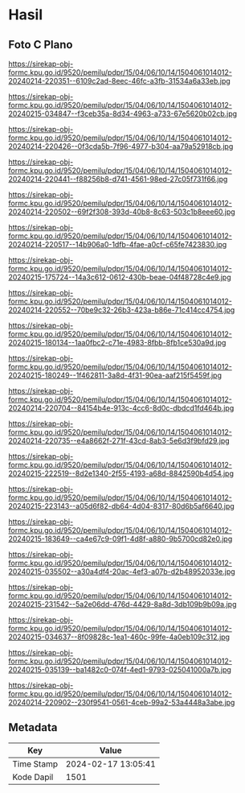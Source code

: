 # Hasil

## Foto C Plano

https://sirekap-obj-formc.kpu.go.id/9520/pemilu/pdpr/15/04/06/10/14/1504061014012-20240214-220351--6109c2ad-8eec-46fc-a3fb-31534a6a33eb.jpg

https://sirekap-obj-formc.kpu.go.id/9520/pemilu/pdpr/15/04/06/10/14/1504061014012-20240215-034847--f3ceb35a-8d34-4963-a733-67e5620b02cb.jpg

https://sirekap-obj-formc.kpu.go.id/9520/pemilu/pdpr/15/04/06/10/14/1504061014012-20240214-220426--0f3cda5b-7f96-4977-b304-aa79a52918cb.jpg

https://sirekap-obj-formc.kpu.go.id/9520/pemilu/pdpr/15/04/06/10/14/1504061014012-20240214-220441--f88256b8-d741-4561-98ed-27c05f731f66.jpg

https://sirekap-obj-formc.kpu.go.id/9520/pemilu/pdpr/15/04/06/10/14/1504061014012-20240214-220502--69f2f308-393d-40b8-8c63-503c1b8eee60.jpg

https://sirekap-obj-formc.kpu.go.id/9520/pemilu/pdpr/15/04/06/10/14/1504061014012-20240214-220517--14b906a0-1dfb-4fae-a0cf-c65fe7423830.jpg

https://sirekap-obj-formc.kpu.go.id/9520/pemilu/pdpr/15/04/06/10/14/1504061014012-20240215-175724--14a3c612-0612-430b-beae-04f48728c4e9.jpg

https://sirekap-obj-formc.kpu.go.id/9520/pemilu/pdpr/15/04/06/10/14/1504061014012-20240214-220552--70be9c32-26b3-423a-b86e-71c414cc4754.jpg

https://sirekap-obj-formc.kpu.go.id/9520/pemilu/pdpr/15/04/06/10/14/1504061014012-20240215-180134--1aa0fbc2-c71e-4983-8fbb-8fb1ce530a9d.jpg

https://sirekap-obj-formc.kpu.go.id/9520/pemilu/pdpr/15/04/06/10/14/1504061014012-20240215-180249--1f462811-3a8d-4f31-90ea-aaf215f5459f.jpg

https://sirekap-obj-formc.kpu.go.id/9520/pemilu/pdpr/15/04/06/10/14/1504061014012-20240214-220704--84154b4e-913c-4cc6-8d0c-dbdcd1fd464b.jpg

https://sirekap-obj-formc.kpu.go.id/9520/pemilu/pdpr/15/04/06/10/14/1504061014012-20240214-220735--e4a8662f-271f-43cd-8ab3-5e6d3f9bfd29.jpg

https://sirekap-obj-formc.kpu.go.id/9520/pemilu/pdpr/15/04/06/10/14/1504061014012-20240215-222519--8d2e1340-2f55-4193-a68d-8842590b4d54.jpg

https://sirekap-obj-formc.kpu.go.id/9520/pemilu/pdpr/15/04/06/10/14/1504061014012-20240215-223143--a05d6f82-db64-4d04-8317-80d6b5af6640.jpg

https://sirekap-obj-formc.kpu.go.id/9520/pemilu/pdpr/15/04/06/10/14/1504061014012-20240215-183649--ca4e67c9-09f1-4d8f-a880-9b5700cd82e0.jpg

https://sirekap-obj-formc.kpu.go.id/9520/pemilu/pdpr/15/04/06/10/14/1504061014012-20240215-035502--a30a4df4-20ac-4ef3-a07b-d2b48952033e.jpg

https://sirekap-obj-formc.kpu.go.id/9520/pemilu/pdpr/15/04/06/10/14/1504061014012-20240215-231542--5a2e06dd-476d-4429-8a8d-3db109b9b09a.jpg

https://sirekap-obj-formc.kpu.go.id/9520/pemilu/pdpr/15/04/06/10/14/1504061014012-20240215-034637--8f09828c-1ea1-460c-99fe-4a0eb109c312.jpg

https://sirekap-obj-formc.kpu.go.id/9520/pemilu/pdpr/15/04/06/10/14/1504061014012-20240215-035139--ba1482c0-074f-4ed1-9793-025041000a7b.jpg

https://sirekap-obj-formc.kpu.go.id/9520/pemilu/pdpr/15/04/06/10/14/1504061014012-20240214-220902--230f9541-0561-4ceb-99a2-53a4448a3abe.jpg


## Metadata

| Key        | Value               |
| ---------- | ------------------- |
| Time Stamp | 2024-02-17 13:05:41 |
| Kode Dapil | 1501                |



